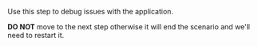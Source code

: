 Use this step to debug issues with the application. 

**DO NOT** move to the next step otherwise it will end the scenario and we'll need to restart it.